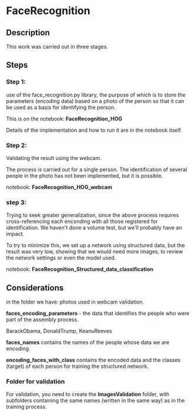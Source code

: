 # **FaceRecognition**

## Description

This work was carried out in three stages.

## **Steps**

### Step 1:
use of the face_recognition.py library, the purpose of which is to store the parameters (encoding data) based on a photo of the person so that it can be used as a basis for identifying the person.

This is on the notebook: **FaceRecognition_HOG**

Details of the implementation and how to run it are in the notebook itself.

### Step 2:
Validating the result using the webcam.

The process is carried out for a single person. The identification of several people in the photo has not been implemented, but it is possible.

notebook: **FaceRecognition_HOG_webcam**

### step 3:

Trying to seek greater generalization, since the above process requires cross-referencing each enconding with all those registered for identification. We haven't done a volume test, but we'll probably have an impact.

To try to minimize this, we set up a network using structured data, but the result was very low, showing that we would need more images, to review the network settings or even the model used.

notebook: **FaceRecognition_Structured_data_classification**

## **Considerations**

in the folder we have:
photos used in webcam validation.

**faces_encoding_parameters** - the data that identifies the people who were part of the assembly process.

BarackObama, DonaldTrump, KeanuReeves

**faces_names** contains the names of the people whose data we are encoding.

**encoding_faces_with_class** contains the encoded data and the classes (target) of each person for training the structured network.

### Folder for validation

For validation, you need to create the **ImagesValidation** folder, with subfolders containing the same names (written in the same way) as in the training process.
